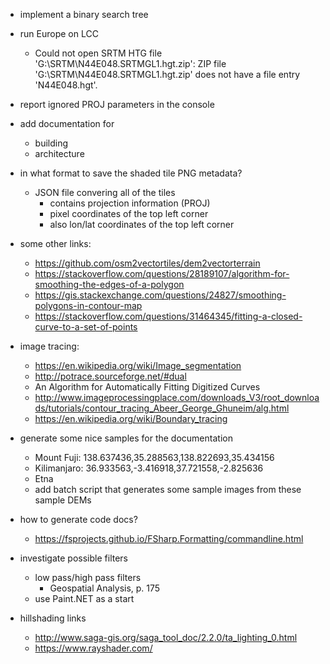 - implement a binary search tree

- run Europe on LCC
    - Could not open SRTM HTG file 'G:\SRTM\N44E048.SRTMGL1.hgt.zip': ZIP file 'G:\SRTM\N44E048.SRTMGL1.hgt.zip' does not have a file entry 'N44E048.hgt'.


- report ignored PROJ parameters in the console

- add documentation for
    - building
    - architecture

- in what format to save the shaded tile PNG metadata?  
    - JSON file convering all of the tiles
        - contains projection information (PROJ)
        - pixel coordinates of the top left corner  
        - also lon/lat coordinates of the top left corner

- some other links:
    - https://github.com/osm2vectortiles/dem2vectorterrain
    - https://stackoverflow.com/questions/28189107/algorithm-for-smoothing-the-edges-of-a-polygon
    - https://gis.stackexchange.com/questions/24827/smoothing-polygons-in-contour-map
    - https://stackoverflow.com/questions/31464345/fitting-a-closed-curve-to-a-set-of-points

- image tracing: 
    - https://en.wikipedia.org/wiki/Image_segmentation
    - http://potrace.sourceforge.net/#dual
    - An Algorithm for Automatically Fitting Digitized Curves
    - http://www.imageprocessingplace.com/downloads_V3/root_downloads/tutorials/contour_tracing_Abeer_George_Ghuneim/alg.html
    - https://en.wikipedia.org/wiki/Boundary_tracing

- generate some nice samples for the documentation
    - Mount Fuji: 138.637436,35.288563,138.822693,35.434156
    - Kilimanjaro: 36.933563,-3.416918,37.721558,-2.825636
    - Etna
    - add batch script that generates some sample images from these sample DEMs

- how to generate code docs?
    - https://fsprojects.github.io/FSharp.Formatting/commandline.html

- investigate possible filters
    - low pass/high pass filters
        - Geospatial Analysis, p. 175
    - use Paint.NET as a start

- hillshading links
    - http://www.saga-gis.org/saga_tool_doc/2.2.0/ta_lighting_0.html
    - https://www.rayshader.com/